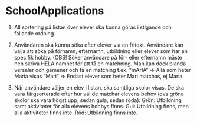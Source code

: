 ﻿# SchoolApplications

1)  All sortering på listan över elever ska kunna göras i stigande och fallande ordning.
2)  Användaren ska kunna söka efter elever via en fritext. Användare kan välja att söka på förnamn, efternamn, utbildning eller elever som har en specifik hobby. (OBS! Söker           användare på för- eller efternamn måste hen skriva HELA namnet för att få en matchning. Man kan dock blanda versaler och gemener och få en matching t.ex.
    “mArIA” => Alla som heter Maria visas
    “Mari" => Endast elever som heter Mari matchas, ej Maria.

3)  När användare väljer en elev i listan, ska samtliga skolor visas. De ska vara färgsorterade efter hur väl de matchar elevens behov (dvs gröna skolor ska vara högst upp, sedan     gula, sedan röda):
    Grön: Utbildning samt aktiviteter för alla elevens hobbys finns.
    Gul: Utbildning finns, men alla aktiviteter finns inte.
    Röd: Utbildning finns inte.
